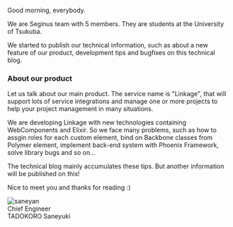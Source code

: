 Good morning, everybody.

We are Seginus team with 5 members. They are students at the University of Tsukuba.

We started to publish our technical information, such as about a new feature of our product, development tips and bugfixes on this technical blog.

### About our product

Let us talk about our main product. The service name is "Linkage", that will support lots of service integrations and manage one or more projects to help your project management in many situations.

We are developing Linkage with new technologies containing WebComponents and Elixir. So we face many problems, such as how to assgin roles for each custom element, bind on Backbone classes from Polymer element, implement back-end system with Phoenix Framework, solve library bugs and so on...

The technical blog mainly accumulates these tips. But another information will be published on this!

Nice to meet you and thanks for reading :)

![saneyan](https://s.gravatar.com/avatar/e755ef64d7d379ed71d2373de2b6009f?s=80)  
Chief Engineer  
TADOKORO Saneyuki
